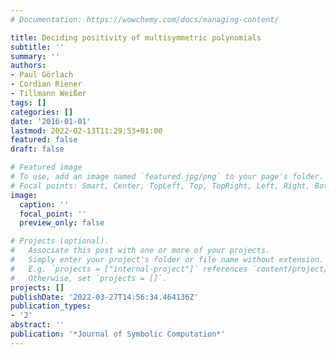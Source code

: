 ```yaml
---
# Documentation: https://wowchemy.com/docs/managing-content/

title: Deciding positivity of multisymmetric polynomials
subtitle: ''
summary: ''
authors:
- Paul Görlach
- Cordian Riener
- Tillmann Weißer
tags: []
categories: []
date: '2016-01-01'
lastmod: 2022-02-13T11:29:53+01:00
featured: false
draft: false

# Featured image
# To use, add an image named `featured.jpg/png` to your page's folder.
# Focal points: Smart, Center, TopLeft, Top, TopRight, Left, Right, BottomLeft, Bottom, BottomRight.
image:
  caption: ''
  focal_point: ''
  preview_only: false

# Projects (optional).
#   Associate this post with one or more of your projects.
#   Simply enter your project's folder or file name without extension.
#   E.g. `projects = ["internal-project"]` references `content/project/deep-learning/index.md`.
#   Otherwise, set `projects = []`.
projects: []
publishDate: '2022-03-27T14:56:34.464136Z'
publication_types:
- '2'
abstract: ''
publication: '*Journal of Symbolic Computation*'
---
```

